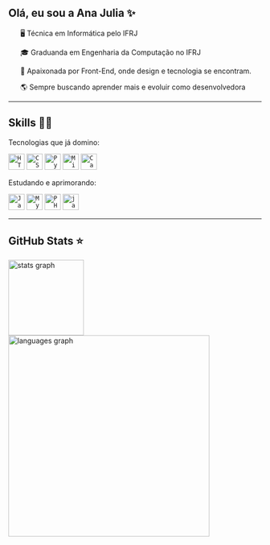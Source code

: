 ##  Olá, eu sou a Ana Julia ✨
<ul>🖥️ Técnica em Informática pelo IFRJ </ul>
<ul>🎓 Graduanda em Engenharia da Computação no IFRJ </ul>
<ul>🎨 Apaixonada por Front-End, onde design e tecnologia se encontram. </ul>
<ul>🌎 Sempre buscando aprender mais e evoluir como desenvolvedora </ul>

---

## Skills 👩‍💻

Tecnologias que já domino:

<code><img height="32" src="https://img.shields.io/badge/HTML5-E34F26?style=for-the-badge&logo=html5&logoColor=white" alt="HTML5"/></code>
<code><img height="32" src="https://img.shields.io/badge/CSS3-1572B6?style=for-the-badge&logo=css3&logoColor=white" alt="CSS"/></code>
<code><img height="32" src="https://img.shields.io/badge/Python-14354C?style=for-the-badge&logo=python&logoColor=white" alt="Python"/></code>
<code><img height="32" src="https://img.shields.io/badge/Microsoft_Office-D83B01?style=for-the-badge&logo=microsoft-office&logoColor=white" alt="Microsoft Office"/></code>
<code><img height="32" src="https://img.shields.io/badge/Canva-38B2AC?style=for-the-badge&logo=canva&logoColor=white" alt="Canva"/></code>

Estudando e aprimorando:

<code><img height="32" src="https://img.shields.io/badge/Java-ED8B00?style=for-the-badge&logo=java&logoColor=white" alt="Java"/></code>
<code><img height="32" src="https://img.shields.io/badge/MySQL-00000F?style=for-the-badge&logo=mysql&logoColor=white" alt="MySQL"/></code>
<code><img height="32" src="https://img.shields.io/badge/PHP-777BB4?style=for-the-badge&logo=php&logoColor=white" alt="PHP"/></code>
<code><img height="32" src="https://img.shields.io/badge/JavaScript-F7DF1E?style=for-the-badge&logo=javascript&logoColor=black" alt="javaScript"/></code>

---

## GitHub Stats ⭐

<div >
   <img src="https://github-readme-stats.vercel.app/api?username=S4naju&hide_title=false&hide_rank=false&show_icons=true&include_all_commits=true&count_private=true&disable_animations=false&theme=material-palenight&locale=en&hide_border=false" height="150" alt="stats graph"/> 
  <img src="https://github-readme-stats.vercel.app/api/top-langs?username=S4naju&locale=en&hide_title=false&layout=compact&card_width=320&langs_count=5&theme=material-palenight&hide_border=false" height="400" alt="languages graph"  />
</div>
